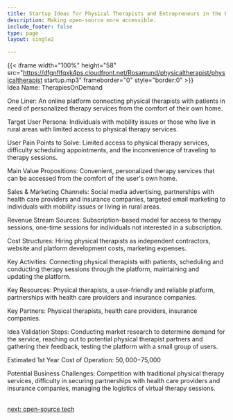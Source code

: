 ```yaml
---
title: Startup Ideas for Physical Therapists and Entrepreneurs in the Physical Therapy  Industry
description: Making open-source more accessible.
include_footer: false
type: page
layout: single2

---
```


{{< iframe width="100%" height="58" src="https://dfgnflfqxk4ps.cloudfront.net/Rosamund/physicaltherapist/physicaltherapist startup.mp3" frameborder="0" style="border:0" >}}<br>
Idea Name: TherapiesOnDemand

One Liner: An online platform connecting physical therapists with patients in need of personalized therapy services from the comfort of their own home.

Target User Persona: Individuals with mobility issues or those who live in rural areas with limited access to physical therapy services.

User Pain Points to Solve: Limited access to physical therapy services, difficulty scheduling appointments, and the inconvenience of traveling to therapy sessions.

Main Value Propositions: Convenient, personalized therapy services that can be accessed from the comfort of the user's own home.

Sales & Marketing Channels: Social media advertising, partnerships with health care providers and insurance companies, targeted email marketing to individuals with mobility issues or living in rural areas.

Revenue Stream Sources: Subscription-based model for access to therapy sessions, one-time sessions for individuals not interested in a subscription.

Cost Structures: Hiring physical therapists as independent contractors, website and platform development costs, marketing expenses.

Key Activities: Connecting physical therapists with patients, scheduling and conducting therapy sessions through the platform, maintaining and updating the platform.

Key Resources: Physical therapists, a user-friendly and reliable platform, partnerships with health care providers and insurance companies.

Key Partners: Physical therapists, health care providers, insurance companies.

Idea Validation Steps: Conducting market research to determine demand for the service, reaching out to potential physical therapist partners and gathering their feedback, testing the platform with a small group of users.

Estimated 1st Year Cost of Operation: $50,000-$75,000

Potential Business Challenges: Competition with traditional physical therapy services, difficulty in securing partnerships with health care providers and insurance companies, managing the logistics of virtual therapy sessions.

<br>
<a href="https://insights.workdojos.com/physicaltherapist/tech">next: open-source tech</a>
</p>
